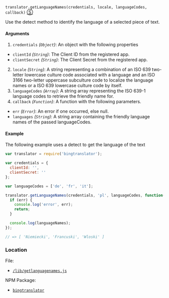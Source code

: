 `translator.getLanguageNames(credentials, locale, languageCodes, callback)`
[&#x24C8;](https://github.com/mattpodwysocki/bingtranslator-node/blob/master/lib/getlanguagenames.js "View in source")

Use the detect method to identify the language of a selected piece of text.

#### Arguments
1. `credentials` *(`Object`)*: An object with the following properties
  - `clientId` *(`String`)*: The Client ID from the registered app.
  - `clientSecret` *(`String`)*: The Client Secret from the registered app. 
2. `locale` *(`String`)*: A string representing a combination of an ISO 639 two-letter lowercase culture code associated with a language and an ISO 3166 two-letter uppercase subculture code to localize the language names or a ISO 639 lowercase culture code by itself.
3. `languageCodes` *(`Array`)*: A string array representing the ISO 639-1 language codes to retrieve the friendly name for.
4. `callback` *(`Function`)*: A function with the following parameters.
  - `err` *(`Error`)*: An error if one occurred, else null.
  - `languages` *(`String`)*: A string array containing the friendly language names of the passed languageCodes.

#### Example 

The following example uses a detect to get the language of the text

```js
var translator = require('bingtranslator');

var credentials = {
  clientId: '',
  clientSecret: ''
};

var languageCodes = ['de', 'fr', 'it'];

translator.getLanguageNames(credentials, 'pl', languageCodes, function(err, languageNames) {
  if (err) {
    console.log('error', err);
    return;
  }

  console.log(languageNames);
});

// => [ 'Niemiecki', 'Francuski', 'Wloski' ]
```

### Location

File:
- [`/lib/getlanguagenames.js`](https://github.com/mattpodwysocki/bingtranslator-node/blob/master/lib/getlanguagenames.js)

NPM Package:
- [`bingtranslator`](https://preview.npmjs.com/package/bingtranslator)